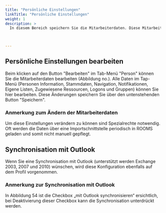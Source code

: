 ```yaml
---
title: "Persönliche Einstellungen"
linkTitle: "Persönliche Einstellungen"
weight: 1
description: >
  In diesem Bereich speichern Sie die Mitarbeiterdaten. Diese Mitarbeiterdaten können Sie über den Button "Bearbeiten" ändern. Zu den persönlichen Einstellungen gehören Personen-Informationen, die Stammdaten, die Navigation, Firmen- und Gruppen-Informationen und Logons. 
 


---
```

## Persönliche Einstellungen bearbeiten
Beim klicken auf den Button "Bearbeiten" im Tab-Menü "Person" können Sie die Mitarbeiterdaten bearbeiten (Abbildung no.). 
Alle Daten im Tap-Menü (Personen Information, Stammdaten, Navigation, Notifikationen, Eigene Listen, Zugewiesene Ressourcen, Logons und Gruppen) können Sie hier bearbeiten. Diese Änderungen speichern Sie über den untenstehenden Button "Speichern".

### Anmerkung zum Ändern der Mitarbeiterdaten 
Um diese Einstellungen verändern zu können sind Spezialrechte notwendig. Oft werden die Daten über eine Importschnittstelle periodisch in ROOMS geladen und somit nicht manuell gepflegt.


## Synchronisation mit Outlook 
 Wenn Sie eine Synchronisation mit Outlook (unterstützt werden Exchange 2003, 2007 und 2010) wünschen, wird diese Konfiguration ebenfalls auf dem Profil vorgenommen.

### Anmerkung zur Synchronisation mit Outlook 
 In Abbildung 54 ist die Checkbox „mit Outlook synchronisieren“ ersichtlich, bei Deaktivierung dieser Checkbox kann die Synchronisation unterdrückt werden.

